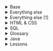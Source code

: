 <details>
  <summary>Base</summary>
  <br>
   
  
  [![](https://github-readme-stats.vercel.app/api/pin/?username=danistefanovic&repo=build-your-own-x)](https://github.com/danistefanovic/build-your-own-x)
 
  [![](https://github-readme-stats.vercel.app/api/pin/?username=se7en5h6&repo=awesome-falsehood)](https://github.com/se7en5h6/awesome-falsehood)

  [![](https://github-readme-stats.vercel.app/api/pin/?username=mre&repo=the-coding-interview)](https://github.com/mre/the-coding-interview)
  
  [![](https://github-readme-stats.vercel.app/api/pin/?username=restfulapi&repo=api-strategy)](https://github.com/restfulapi/api-strategy)
  
  [![](https://github-readme-stats.vercel.app/api/pin/?username=se7en5h6&repo=java-design-patterns)](https://github.com/se7en5h6/java-design-patterns)
  
  [![](https://github-readme-stats.vercel.app/api/pin/?username=mhadidg&repo=software-architecture-books)](https://github.com/mhadidg/software-architecture-books)
  
</details>  
  

<details>
  <summary>Everything else</summary>
  <br>
 
  [![](https://github-readme-stats.vercel.app/api/pin/?username=donnemartin&repo=system-design-primer)](https://github.com/donnemartin/system-design-primer)

  [![](https://github-readme-stats.vercel.app/api/pin/?username=se7en5h6&repo=awesome-java)](https://github.com/se7en5h6/awesome-java)

  [![](https://github-readme-stats.vercel.app/api/pin/?username=se7en5h6&repo=spring-data-jpa-audit-and-version-example)](https://github.com/se7en5h6/spring-data-jpa-audit-and-version-example)    
  
  [![](https://github-readme-stats.vercel.app/api/pin/?username=se7en5h6&repo=JSqlParser)](https://github.com/se7en5h6/JSqlParser)
  
  [![](https://github-readme-stats.vercel.app/api/pin/?username=se7en5h6&repo=free-for-dev)](https://github.com/se7en5h6/free-for-dev)

  [![](https://github-readme-stats.vercel.app/api/pin/?username=se7en5h6&repo=learn-istio)](https://github.com/se7en5h6/learn-istio)  
  
  [![](https://github-readme-stats.vercel.app/api/pin/?username=se7en5h6&repo=awesome-actions)](https://github.com/se7en5h6/awesome-actions)  
  
  [![](https://github-readme-stats.vercel.app/api/pin/?username=se7en5h6&repo=ShedLock)](https://github.com/se7en5h6/ShedLock)

  [![](https://github-readme-stats.vercel.app/api/pin/?username=se7en5h6&repo=user-security-stories)](https://github.com/se7en5h6/user-security-stories)

  [![](https://github-readme-stats.vercel.app/api/pin/?username=renovatebot&repo=renovate)](https://github.com/renovatebot/renovate)
  
  [![](https://github-readme-stats.vercel.app/api/pin/?username=deepjavalibrary&repo=djl)](https://github.com/deepjavalibrary/djl)
  
  [![](https://github-readme-stats.vercel.app/api/pin/?username=servicemeshinterface&repo=smi-spec)](https://github.com/servicemeshinterface/smi-spec)
  
  [![](https://github-readme-stats.vercel.app/api/pin/?username=ContainerSolutions&repo=k8s-deployment-strategies)](https://github.com/ContainerSolutions/k8s-deployment-strategies)
  
  [![](https://github-readme-stats.vercel.app/api/pin/?username=dsyer&repo=spring-boot-memory-blog)](https://github.com/dsyer/spring-boot-memory-blog)
  
  [![](https://github-readme-stats.vercel.app/api/pin/?username=crowdcode-de&repo=spring-cloud-performance-tuning)](https://github.com/crowdcode-de/spring-cloud-performance-tuning)
  
  [![](https://github-readme-stats.vercel.app/api/pin/?username=rohitghatol&repo=spring-boot-microservices)](https://github.com/rohitghatol/spring-boot-microservices)
  
  [![](https://github-readme-stats.vercel.app/api/pin/?username=se7en5h6&repo=ShedLock)](https://github.com/se7en5h6/ShedLock)
  
</details>



<details>
  
  <summary>Everything else [1]</summary>
  <br>
  
https://github.com/joelparkerhenderson/architecture-decision-record
  
https://github.com/se7en5h6/awesome-falsehood

https://github.com/leonardolemie/clean-code-java

https://github.com/cristaloleg/awesome-manifesto
  
https://github.com/getify/You-Dont-Know-JS
  
https://github.com/kamranahmedse/developer-roadmap

https://github.com/diffplug/spotless
  
https://github.com/sindresorhus/awesome

https://github.com/vasilievip/meters-automation
  
https://github.com/dodie/scott

https://github.com/timgifford/maven-buildtime-extension
  
https://github.com/tdanylchuk/functional-tests-best-practices
  
https://github.com/lanwen/wiremock-junit5
  
https://github.com/tchapi/markdown-cheatsheet
  
https://github.com/wagoodman/dive
  
https://github.com/practical-tutorials/project-based-learning

https://github.com/Netflix/concurrency-limits
  
https://github.com/iluwatar/java-design-patterns
  
https://github.com/spring-cloud-samples/spring-cloud-contract-samples
  
https://github.com/codecentric/spring-boot-admin
  
https://www.swyx.io/github-scraping  
</details>



<details>
  
  <summary>HTML & CSS</summary>
  <br>
  
https://github.com/CyberLight/caninclude-v2
  
https://coderstoolbox.net/network/bandwidth.php

https://toolbox.googleapps.com/apps/har_analyzer/

https://developer.chrome.com/docs/devtools/network/reference/#timing
</details>



<details>
  
  <summary>SQL</summary>
  <br>
  
https://www.depesz.com/2013/04/16/explaining-the-unexplainable/
  
https://www.depesz.com/2013/04/27/explaining-the-unexplainable-part-2
  
https://explain.depesz.com/
  
https://learnsql.com/blog/real-life-business-use-sql-cte/
  
https://stackoverflow.com/questions/1912095/how-to-insert-a-value-that-contains-an-apostrophe-single-quote
</details>


<details>
  
  <summary>Glossary</summary>
  <br>
  
https://www.appsflyer.com/glossary/daily-active-users/

</details>


<details>
  
  <summary>Java</summary>
  <br>
  
https://github.com/itfsw/QueryBuilder

</details>


<details>
  
  <summary>Lessons</summary>
  <br>
  
https://github.com/allenGKC/Just-Javascript-Reading-Notes

</details>
